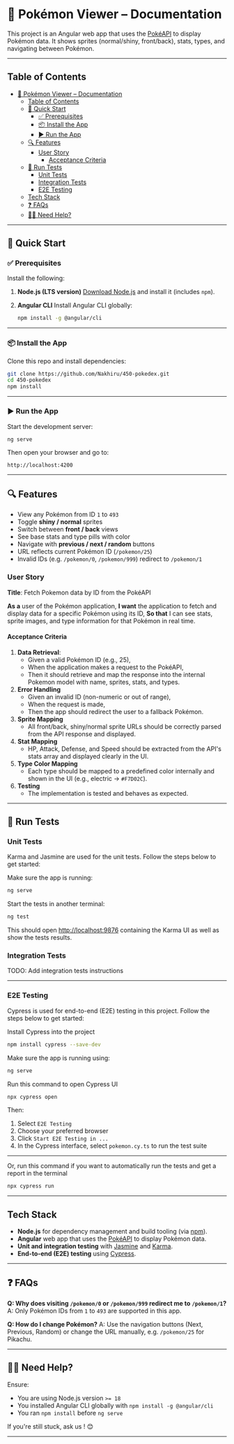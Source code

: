 # 📘 Pokémon Viewer – Documentation

This project is an Angular web app that uses the [PokéAPI](https://pokeapi.co/docs/v2) to display Pokémon data.
It shows sprites (normal/shiny, front/back), stats, types, and navigating between Pokémon.

---

## Table of Contents

- [📘 Pokémon Viewer – Documentation](#-pokémon-viewer--documentation)
  - [Table of Contents](#table-of-contents)
  - [🚀 Quick Start](#-quick-start)
    - [✅ Prerequisites](#-prerequisites)
    - [📦 Install the App](#-install-the-app)
    - [▶️ Run the App](#️-run-the-app)
  - [🔍 Features](#-features)
    - [User Story](#user-story)
      - [Acceptance Criteria](#acceptance-criteria)
  - [🧪 Run Tests](#-run-tests)
    - [Unit Tests](#unit-tests)
    - [Integration Tests](#integration-tests)
    - [E2E Testing](#e2e-testing)
  - [Tech Stack](#tech-stack)
  - [❓ FAQs](#-faqs)
  - [🧑‍💻 Need Help?](#-need-help)

---

## 🚀 Quick Start

### ✅ Prerequisites

Install the following:

1. **Node.js (LTS version)**
   [Download Node.js](https://nodejs.org/) and install it (includes `npm`).

2. **Angular CLI**
   Install Angular CLI globally:

   ```bash
   npm install -g @angular/cli
   ```

---

### 📦 Install the App

Clone this repo and install dependencies:

```bash
git clone https://github.com/Nakhiru/450-pokedex.git
cd 450-pokedex
npm install
```

---

### ▶️ Run the App

Start the development server:

```bash
ng serve
```

Then open your browser and go to:

```
http://localhost:4200
```

---

## 🔍 Features

- View any Pokémon from ID `1` to `493`
- Toggle **shiny / normal** sprites
- Switch between **front / back** views
- See base stats and type pills with color
- Navigate with **previous / next / random** buttons
- URL reflects current Pokémon ID (`/pokemon/25`)
- Invalid IDs (e.g. `/pokemon/0`, `/pokemon/999`) redirect to `/pokemon/1`

### User Story

**Title**: Fetch Pokemon data by ID from the PokéAPI

**As a** user of the Pokémon application,
**I want** the application to fetch and display data for a specific Pokémon using its ID,
**So that** I can see stats, sprite images, and type information for that Pokémon in real time.

#### Acceptance Criteria

1. **Data Retrieval**:
   - Given a valid Pokémon ID (e.g., 25),
   - When the application makes a request to the PokéAPI,
   - Then it should retrieve and map the response into the internal Pokemon model with name, sprites, stats, and types.
2. **Error Handling**
   - Given an invalid ID (non-numeric or out of range),
   - When the request is made,
   - Then the app should redirect the user to a fallback Pokémon.
3. **Sprite Mapping**
   - All front/back, shiny/normal sprite URLs should be correctly parsed from the API response and displayed.
4. **Stat Mapping**
   - HP, Attack, Defense, and Speed should be extracted from the API's stats array and displayed clearly in the UI.
5. **Type Color Mapping**
   - Each type should be mapped to a predefined color internally and shown in the UI (e.g., electric → `#F7D02C`).
6. **Testing**
   - The implementation is tested and behaves as expected.

---

## 🧪 Run Tests

### Unit Tests

Karma and Jasmine are used for the unit tests. Follow the steps below to get started:

Make sure the app is running:

```bash
ng serve
```

Start the tests in another terminal:

```bash
ng test
```

This should open [http://localhost:9876](http://localhost:9876) containing the Karma UI as well as show the tests results.

### Integration Tests

TODO: Add integration tests instructions

---

### E2E Testing

Cypress is used for end-to-end (E2E) testing in this project. Follow the steps below to get started:

Install Cypress into the project

```bash
npm install cypress --save-dev
```

Make sure the app is running using:

```bash
ng serve
```

Run this command to open Cypress UI

```bash
npx cypress open
```

Then:

1. Select `E2E Testing`
2. Choose your preferred browser
3. Click `Start E2E Testing in ...`
4. In the Cypress interface, select `pokemon.cy.ts` to run the test suite

---

Or, run this command if you want to automatically run the tests and get a report in the terminal

```bash
npx cypress run
```

---

## Tech Stack

- **Node.js** for dependency management and build tooling (via [npm](https://www.npmjs.com/)).
- **Angular** web app that uses the [PokéAPI](https://pokeapi.co/docs/v2) to display Pokémon data.
- **Unit and integration testing** with [Jasmine](https://jasmine.github.io/) and [Karma](https://karma-runner.github.io/latest/index.html).
- **End-to-end (E2E) testing** using [Cypress](https://www.cypress.io/).

---

## ❓ FAQs

**Q: Why does visiting `/pokemon/0` or `/pokemon/999` redirect me to `/pokemon/1`?**
A: Only Pokémon IDs from `1` to `493` are supported in this app.

**Q: How do I change Pokémon?**
A: Use the navigation buttons (Next, Previous, Random) or change the URL manually, e.g. `/pokemon/25` for Pikachu.

---

## 🧑‍💻 Need Help?

Ensure:

- You are using Node.js version `>= 18`
- You installed Angular CLI globally with `npm install -g @angular/cli`
- You ran `npm install` before `ng serve`

If you're still stuck, ask us ! 😊

---
